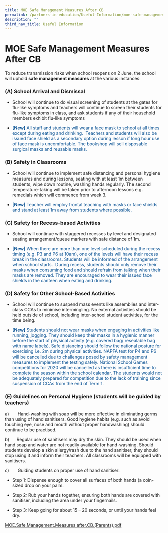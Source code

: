 ```yaml
---
title: MOE Safe Management Measures After CB
permalink: /partners-in-education/Useful-Information/moe-safe-management-measures-after-cb/
description: ""
third_nav_title: Useful Information
---
```

# MOE Safe Management Measures After CB
To reduce transmission risks when school reopens on 2 June, the school will uphold **safe management measures** at the various instances:

### (A) School Arrival and Dismissal

* School will continue to do visual screening of students at the gates for flu-like symptoms and teachers will continue to screen their students for flu-like symptoms in class, and ask students if any of their household members exhibit flu-like symptoms

* <span style = "color: #0b5394"> <b>[New]</b> All staff and students will wear a face mask to school at all times except during eating and drinking.  Teachers and students will also be issued face shield as a secondary option during lesson if long hour use of face mask is uncomfortable. The bookshop will sell disposable surgical masks and reusable masks.</span>

### (B) Safety in Classrooms

* School will continue to implement safe distancing and personal hygiene measures and during lessons, seating with at least 1m between students, wipe down routine, washing hands regularly. The second temperature-taking will be taken prior to afternoon lessons e.g. remedials which will commence from week 3.

* <span style = "color: #0b5394"> <b>[New]</b> Teacher will employ frontal teaching with masks or face shields and stand at least 1m away from students where possible.</span>

### (C) Safety for Recess-based Activities

* School will continue with staggered recesses by level and designated seating arrangement/queue markers with safe distance of 1m.

* <span style = "color: #0b5394"> <b>[New]</b> When there are more than one level scheduled during the recess timing (e.g. P3 and P6 at 10am), one of the levels will have their recess break in the classrooms. Students will be informed of the arrangement when school starts.  During recess, students should only remove their masks when consuming food and should refrain from talking when their masks are removed. They are encouraged to wear their issued face shields in the canteen when eating and drinking.</span> 

### (D) Safety for Other School-Based Activities

* School will continue to suspend mass events like assemblies and inter-class CCAs to minimise intermingling. No external activities should be held outside of school, including inter-school student activities, for the time being.

* <span style = "color: #0b5394"> <b>[New]</b> Students should not wear masks when engaging in activities like running, jogging. They should keep their masks in a hygienic manner before the start of physical activity (e.g. covered bag/ resealable bag with name labels). Safe distancing should follow the national posture for exercising i.e. 2m during physical activities. NAPFA test for P4 and P6 will be cancelled due to challenges posed by safety management measures to implement the testing safely. National School Games competitions for 2020 will be cancelled as there is insufficient time to complete the season within the school calendar. The students would not be adequately prepared for competition due to the lack of training since suspension of CCAs from the end of Term 1.</span> 

### (E) Guidelines on Personal Hygiene (students will be guided by teachers)

a)       Hand-washing with soap will be more effective in eliminating germs than using of hand sanitisers. Good hygiene habits (e.g. such as avoid touching eye, nose and mouth without proper handwashing) should continue to be practised. 

b)      Regular use of sanitisers may dry the skin. They should be used when hand soap and water are not readily available for hand-washing. Should students develop a skin allergy/rash due to the hand sanitiser, they should stop using it and inform their teachers. All classrooms will be equipped with sanitisers.

c)       Guiding students on proper use of hand sanitiser:

*   Step 1: Dispense enough to cover all surfaces of both hands (a coin-sized drop on your palm.

*   Step 2: Rub your hands together, ensuring both hands are covered with sanitiser, including the area under your fingernails.

*   Step 3: Keep going for about 15 – 20 seconds, or until your hands feel dry.


[MOE.Safe.Management.Measures.after.CB.(Parents).pdf](https://greenridgepri.moe.edu.sg/qql/slot/u547/General/MOE.Safe.Management.Measures.after.CB.(Parents).pdf)